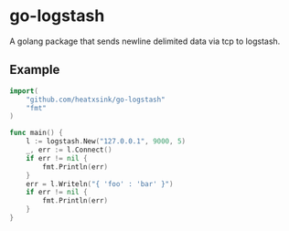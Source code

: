 go-logstash
===========

A golang package that sends newline delimited data via tcp to logstash.

Example
-------
```go
import(
	"github.com/heatxsink/go-logstash"
	"fmt"
)

func main() {
	l := logstash.New("127.0.0.1", 9000, 5)
	_, err := l.Connect()
	if err != nil {
		fmt.Println(err)
	}
	err = l.Writeln("{ 'foo' : 'bar' }")
	if err != nil {
		fmt.Println(err)
	}
}
```
